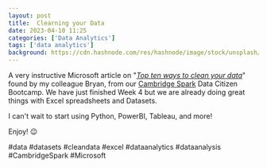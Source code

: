 ```yaml
---
layout: post
title:  Clearning your Data
date: 2023-04-10 11:25
categories: ['Data Analytics']
tags: ['data analytics']
background: https://cdn.hashnode.com/res/hashnode/image/stock/unsplash/cpIgNaazQ6w/upload/75a20a52d814e0ef67bc1011e62d79ee.jpeg?w=1600&h=840&fit=crop&crop=entropy&auto=compress,format&format=webp
---
```



A very instructive Microsoft article on "[*Top ten ways to clean your data*](https://support.microsoft.com/en-us/office/top-ten-ways-to-clean-your-data-2844b620-677c-47a7-ac3e-c2e157d1db19)" found by my colleague Bryan, from our [Cambridge Spark](https://www.cambridgespark.com/) Data Citizen Bootcamp. We have just finished Week 4 but we are already doing great things with Excel spreadsheets and Datasets.  
  
I can't wait to start using Python, PowerBI, Tableau, and more!  
  
Enjoy! 😉

#data #datasets #cleandata #excel #dataanalytics #dataanalysis #CambridgeSpark #Microsoft